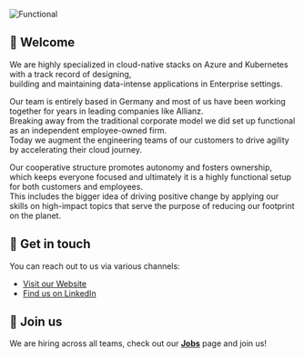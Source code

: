 ![Functional](https://media.licdn.com/dms/image/D4E3DAQFhsBApAL_JOw/image-scale_191_1128/0/1682340517747?e=1687942800&v=beta&t=qDqTHt5D3VZEy9VeUkakmfEzZrTtLQPrGncMungoFt4)

## 👋 Welcome  

We are highly specialized in cloud-native stacks on Azure and Kubernetes with a track record of designing,  
building and maintaining data-intense applications in Enterprise settings.  

Our team is entirely based in Germany and most of us have been working together for years in leading companies like Allianz.  
Breaking away from the traditional corporate model we did set up functional as an independent employee-owned firm.  
Today we augment the engineering teams of our customers to drive agility by accelerating their cloud journey.  

Our cooperative structure promotes autonomy and fosters ownership,  
which keeps everyone focused and ultimately it is a highly functional setup for both customers and employees.  
This includes the bigger idea of driving positive change by applying our skills on high-impact topics that serve the purpose of reducing our footprint on the planet.  

## 💌 Get in touch

You can reach out to us via various channels:

- [Visit our Website](http://functional.team)
- [Find us  on LinkedIn](https://www.linkedin.com/company/functionalteam/)

## 🤝 Join us

We are hiring across all teams, check out our [**Jobs**](https://functional.team/#careers) page and join us!